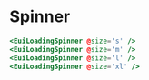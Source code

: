 # Spinner

```hbs template
<EuiLoadingSpinner @size='s' />
<EuiLoadingSpinner @size='m' />
<EuiLoadingSpinner @size='l' />
<EuiLoadingSpinner @size='xl' />
```
